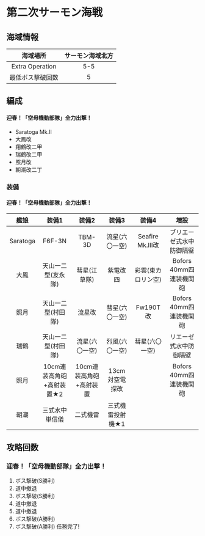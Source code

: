 # 第二次サーモン海戦

## 海域情報

| 海域場所         | サーモン海域北方 |
| :-:              | :-:              |
| Extra Operation  | 5-5              |
| 最低ボス撃破回数 | 5                |

## 編成

####  迎春！「空母機動部隊」全力出撃！

- Saratoga Mk.II
- 大鳳改
- 翔鶴改二甲
- 瑞鶴改二甲
- 照月改
- 朝潮改二丁

### 装備

####  迎春！「空母機動部隊」全力出撃！
| 艦娘     | 装備1                     | 装備2                   | 装備3            | 装備4              | 増設                     |
| :-:      | :---------------------:   | :----------------:      | :---------:      | :-:                | :-:                      |
| Saratoga | F6F-3N                    | TBM-3D                  | 流星(六〇一空)   | Seafire Mk.III改   | ブリエーゼ式水中防御隔壁 |
| 大鳳     | 天山一二型(友永隊)        | 彗星(江草隊)            | 紫電改四         | 彩雲(東カロリン空) | Bofors 40mm四連装機関砲  |
| 照月     | 天山一二型(村田隊)        | 流星改                  | 彗星(六〇一空)   | Fw190T改           | Bofors 40mm四連装機関砲  |
| 瑞鶴     | 天山一二型(村田隊)        | 流星(六〇一空)          | 烈風(六〇一空)   | 彗星(六〇一空)     | リエーゼ式水中防御隔壁   |
| 照月     | 10cm連装高角砲+高射装置★2 | 10cm連装高角砲+高射装置 | 13cm対空電探改   |                    | Bofors 40mm四連装機関砲  |
| 朝潮     | 三式水中単信儀            | 二式機雷                | 三式機雷投射機★1 |                    |                          |

## 攻略回数

###  迎春！「空母機動部隊」全力出撃！

1. ボス撃破(S勝利)
1. 道中撤退
1. ボス撃破(S勝利)
1. 道中撤退
1. 道中撤退
1. ボス撃破(A勝利)
1. ボス撃破(A勝利) 任務完了!
